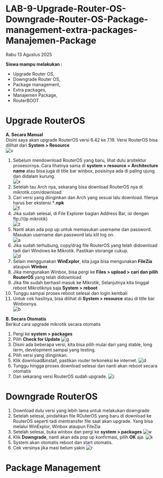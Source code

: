 # LAB-9-Upgrade-Router-OS-Downgrade-Router-OS-Package-management-extra-packages-Manajemen-Package
Rabu 13 Agustus 2025

**Siswa mampu melakukan :**  
- Upgrade Router OS,  
- Downgrade Router OS,  
- Package management,  
- Extra packages,  
- Manajemen Package,  
- RouterBOOT  

# Upgrade RouterOS
**A. Secara Manual**  
    Disini saya akan upgrade RouterOS versi 6.42 ke 7.19. Versi RouterOS bisa dilihat dari **System > Resource**  
    ![v](reso.PNG)  
  1. Sebelum mendownload RouterOS yang baru, lihat dulu arsitektur prosesornya. Cara lihatnya sama di **system > resource > Architecture name** atau bisa juga di title bar winbox, posisinya ada di paling ujung dan didalam kurung.  
    ![x](reso.PNG)  
  2. Setelah tau Arch nya, sekarang bisa download RouterOS nya di mikrotik.com/download  
  3. Cari versi yang diinginkan dan Arch yang sesuai lalu download. filenya harus ber ekstensi ***.npk**  
    ![f](routeros.PNG)  
  5. Jika sudah selesai, di File Explorer bagian Address Bar, isi dengan ftp://(ip mikrotik)  
    ![z](atas.PNG)  
  6. Nanti akan ada pop up untuk memasukan username dan password. Masukan username dan password lalu klil log on.  
    ![a](login.PNG)  
  7. Jika sudah terhubung, copy/drag file RouterOS yang telah didownload tadi dari Windows ke Mikrotik. Pastikan storange cukup.  
    ![d](dir.PNG)  
  8. Selain menggunakan **WinExplor**, kita juga bisa mengunakan **FileZia** ataupun **Winbox**  
  9. Jika mengunakan Winbox, bisa pergi ke **Files > upload > cari dan pilih RouterOS** yang telah didownload  
  10. Jika file sudah berhasil masuk ke Mikrotik, Selanjutnya kita tinggal reboot Mikrotiknya saja **System > reboot**  
  11. Tunggu sampai proses reboot selesai dan login kembali  
  12. Untuk cek hasilnya, bisa dilihat di **System > resource** atau di title bar Winboxnya.  
    ![b](persi.PNG)  

**B. Secara Otomatis**  
    Berikut cara upgrade mikrotik secara otomatis  
  1. Pergi ke **system > packages**  
  2. Pilih **Check for Update**
     ![g](pkg.PNG)
  4. Disini ada beberapa versi, kita bisa pilih mulai dari yang stable, long term, development sampai yang testing.
  5. Pilih versi yang diinginkan.
  6. Klik download&install, pastikan router terkoneksi ke internet.
     ![d](pkgs.PNG)
  8. Tunggu hingga proses download selesai dan nanti akan reboot secara otomatis  
  9. Dan sekarang versi RouterOS sudah upgrade.
      ![i](verion.PNG)

# Downgrade RouterOS
  1. Download dulu versi yang lebih lama untuk melakukan downgrade
  2. Setelah selesai, pindahkan file ROuterOS yang baru di download ke RouterOS seperti tadi mentransfer file saat akan upgrade. Yang bisa melalui WinExplor, Winbox ataupun FileZia
  3. Setelah selesai, buka winbox dan pergi ke **system > packages**
     ![w](paket.PNG)
  5. Klik **Downgrade**, nanti akan ada pop up konfirmasi, pilih **OK** aja.
     ![k](ribut.PNG)
  7. System akan otomatis reboot dan start otomatis.
  8. Cek versinya jika masi belum yakin
     ![r](persis.PNG)

# Package Management
  

